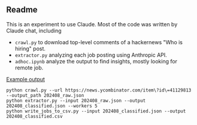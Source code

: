 ## Readme

This is an experiment to use Claude. Most of the code was written by Claude chat, including
- `crawl.py` to download top-level comments of a hackernews "Who is hiring" post.
- `extractor.py` analyzing each job posting using Anthropic API.
- `adhoc.ipynb` analyze the output to find insights, mostly looking for remote job.

[Example output](https://docs.google.com/spreadsheets/d/1vNG0xco7rW_5hIARyCKwxR6KcmcGtjnEliuHhEqAC7E/edit?gid=419810057#gid=419810057)

```
python crawl.py --url https://news.ycombinator.com/item\?id\=41129813 --output_path 202408_raw.json
python extractor.py --input 202408_raw.json --output 202408_classified.json --workers 5
python write_jobs_to_csv.py --input 202408_classified.json --output 202408_classified.csv
```


